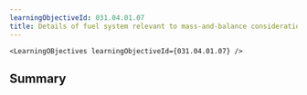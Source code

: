 ```yaml
---
learningObjectiveId: 031.04.01.07
title: Details of fuel system relevant to mass-and-balance considerations
---
```


```tsx eval
<LearningOBjectives learningObjectiveId={031.04.01.07} />
```

## Summary
